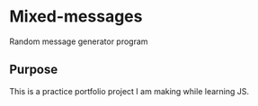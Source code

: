 # Mixed-messages
Random message generator program

## Purpose
This is a practice portfolio project I am making while learning JS.
